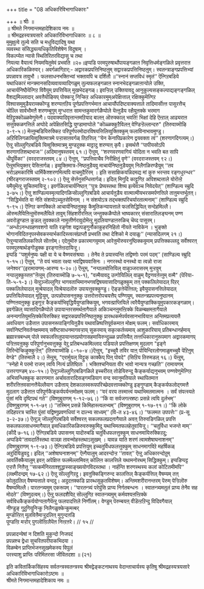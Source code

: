 +++
title = "08 अधिकारिविभागाधिकारः"

+++
॥ श्रीः ॥  
॥ श्रीमते निगमान्तमहादेशिकाय नमः ॥  
॥ श्रीमद्रहस्यत्रयसारे अधिकारिविभागाधिकारः ॥ ८ ॥  
मुमुक्षुत्वे तुल्ये सति च मधुविद्यादिषु यथा  
व्यवस्था संसिद्ध्यत्यधिकृतिविशेषेण विदुषाम् ।  
विकल्प्येत न्यासे स्थितिरितरविद्यासु च तथा   
नियत्या वैयात्यं नियमयितुमेवं प्रभवति ॥२०॥इप्पडि परमपुरुषार्थोपायङ्गळाऩ निवृत्तिधर्मङ्गळिले प्रवृत्तराऩ अधिकारिकळिरुवर्। अवर्गळागिऱार्:- अद्वारकप्रपत्तिनिष्ठऩुम् सद्वारकप्रपत्तिनिष्ठऩुम्। स्वतन्त्राङ्गप्रपत्तिभ्यां प्रपन्नावत्र तावुभौ । फलसाधनभक्तिभ्यां भक्तावपि च दर्शितौ ॥‘‘स्नानं सप्तविधं स्मृतं’’ ऎऩ्गिऱबडिये यथाधिकारं मान्त्रमानसदिव्यवायव्यादिगळुम् तुल्यफलङ्गळाऩ स्नानभेदङ्गळाऩाऱ्पोले उक्ति, आचार्यनिष्ठैयॆऩ्गिऱ विवैयुम् प्रपत्तियिल् मुखभेदङ्गळ्। इवऱ्ऱिल् उक्तियावदु आनुकूल्यसङ्कल्पाद्यङ्गङ्गळिल् वैशद्यमिल्लादार् अवऩैयॊऴियप् पोक्कऱ्ऱु निऱ्किऱ अधिकारमुम्अपेक्षित्ताल् रक्षिक्कुमॆऩ्गिऱ विश्वासमुमुडैयराय्क्कॊण्डु शरण्यऩऱिय पूर्णप्रपत्तिगर्भमाऩ आचार्योपदिष्टवाक्यत्ताले तादिमार्सॊऩ्ऩ पासुरत्तैच् चॊल्लि सार्वभौमऩै शरणम्बुगुम् मुग्धराऩ सामन्तकुमारर्गळैप्पोले यॆऩ्ऩुडैय रक्षैयुऩक्के भरमाग वेऱिट्टुक्कॊळ्ळवेणुमॆऩ्गै। पदवाक्यादिवृत्तान्तमऱियाद बालऩ् ऒरुक्काल् भवति! भिक्षां देहि ऎऩ्ऱाल् आढ्यराऩ सत्तुक्कळगत्तिले अप्पोदे अपेक्षितसिद्धि युण्डामाप्पोले "कॊळ्ळक्कुऱैविलऩ् वेण्डिऱ्ऱॆल्लान्दरु" (तिरुवाय्मॊऴि ३-९-५।) मॆऩ्ऩुम्बडियिरुक्किऱ परिपूर्णपरमोदारविषयत्तिलिव्वुक्तिक्कुम् फलाविनाभावमुण्डु। अऱिविलिगळायिव्वुक्तिमात्रमे पऱ्ऱासाऩवर्गळ् तिऱत्तिल् ‘‘येन केनापिप्रकारेण द्वयवक्ता त्वं’’ (शरणागदिगत्यम्।) ऎऩ्ऱु सॊल्लुगिऱबडिये यिव्वुक्तिमात्रमु मुण्डऱुक्क माट्टादु शरण्यऩ् कृपै। इव्वर्थत्तै ‘‘पापीयसोऽपि शरणागतिशब्दभाजः’’ (अदिमानुषस्तवम् ६१।) ऎऩ्ऱुम्, ‘‘शरणवरणवागियं योदिता न भवति बत सापि धीपूर्विका’’ (वरदराजस्तवम् ८४।) ऎऩ्ऱुम्, ‘‘प्रपत्तिवाचैव निरीक्षितुं वृणे’’ (वरदराजस्तवम् ९२।) ऎऩ्ऱुमभियुक्तर् पेसिऩार्गळ्। इव्वुक्तिमात्र-निष्ठऩुडैयवु माचार्यनिष्ठऩुडैयवुम् निलैगळिरण्डैयुम् ‘‘तव भरोऽहमकारिषि धार्मिकैश्शरणमित्यपि वाचमुदैरिरम् । इति ससाक्षिकयन्निदमद्य मां कुरु भरन्तव रङ्गधुरन्धर’’ (श्रीरङ्गराजस्तवम् २-१०२।) ऎऩ्ऱु सेर्त्तनुसन्धित्तार्गळ्। इदिल् मिगुदि काट्टुगिऱ अपिशब्दत्ताले योरॊऩ्ऱे यमैयुमॆऩ्ऱु सूचितमायिऱ्ऱु। इवर्गळिलाचार्यनिष्ठऩ् ‘‘पुत्रः प्रेष्यस्तथा शिष्य इत्येवञ्च निवेदयेत्’’ (शाण्डिल्य स्म्रुदि ३-७५।) ऎऩ्ऱु शाण्डिल्यस्मृत्यादिगळिऱ्सॊल्लुगिऱबडिये आचार्यऩुडैय वात्मात्मीयभरसमर्पणत्तिले ताऩुमन्तर्भूतऩ्। ‘‘सिद्धिर्भवति वा नेति संशयोऽच्युतसेविनाम् । न संशयोऽत्र तद्भक्तपरिचर्यारतात्मनाम्’’ (शाण्डिल्य स्म्रुदि १-९५।) ऎऩ्गिऱ कणक्किले आचार्यनिष्ठऩुक्कु कैमुतिकन्यायत्ताले फलसिद्धियिल् सन्देहमिल्लै। ऒरुमलैयिऩिऩ्ऱुमॊरुमलैयिले तावुम् सिंहशरीरत्तिल् जन्तुक्कळैप्पोले भाष्यकारर् संसारातिलङ्घनम् पण्ण अवरोडुण्डाऩ कुडल् तुवक्काले नामुत्तीर्णरावुदोमॆऩ्ऱु मुदलियाण्डाऩरुळिच् चॆय्द पासुरम्। ‘‘अन्धोऽनन्धग्रहणवशगो याति रङ्गेश यद्वत्पङ्गुर्नौकाकुहरनिहितो नीयते नाविकेन । भुङ्क्ते भोगानविदितनृपस्सेवकस्यार्भकादिस्त्वत्संप्राप्तौ प्रभवति तथा देशिको मे दयाळुः’’ (न्यासदिलगम् २१।) ऎऩ्ऱुन्यासतिलकत्तिले सॊऩ्ऩोम्। एदेऩुमॊरु प्रकारमागवुमाम् आरेऩुमॊरुवरनुष्ठिक्कवुमाम् प्रपत्तिक्कल्लदु सर्वेश्वरऩ् परमपुरुषार्थङ्गॊडुक्क इरङ्गाऩॆऩ्ऱदायिऱ्ऱु।  
इप्पडि ‘‘पशुर्मनुष्यः पक्षी वा ये च वैष्णवसंश्रयाः । तेनैव ते प्रयास्यन्ति तद्विष्णोः परमं पदम्’’ (साण्डिल्य स्म्रुदि १-१५।) ऎऩ्ऱुम्, ‘‘ते वयं भवता रक्ष्या भवद्विषयवासिनः । नगरस्थो वनस्थो वा त्वन्नो राजा जनेश्वर’’(इरामायणम्-आरण्य १-२०।) ऎऩ्ऱुम्, "नऱ्पालयोत्तियिल् वाऴुञ्जरासरम् मुऱ्ऱवुम् नऱ्पालुक्कुय्त्तऩ"ऩॆऩ्ऱुम् (तिरुवाय्मॊऴि ७-५-१), "वऩ्मैयावदु उऩ्गोयिलिल् वाऴुम् वैट्टणवऩॆऩ्ऩुम् वऩ्मै" (पॆरिया-ति-५-१-३।) यॆऩ्ऱुञ्जॊल्लुगिऱ भागवताभिमानभगवद्विषयवासादिगळुक्कुम् तऩ् पक्कलिलेयादल् पिऱर् पक्कलिलेयादल् मुऩ्बेयादल् पिऩ्बेयादलॊरु उपायत्तुवक्कुण्डु। ऎङ्ङऩेयॆऩ्ऩिल्; इवैयुपासनत्तिलेयादल् प्रपत्तियिलेयादल् मूट्टियुम्, उत्पन्नोपासनऩुक्कु उत्तरोत्तरोपचयत्तैप् पण्णियुम्, स्वतन्त्रप्रपत्त्यनुष्ठानम् पण्णिऩवऩुक्कु इङ्गुऱ्ऱ कैङ्कर्याभिवृद्धियैयुण्डाक्कियुम्, भगवत्प्राप्तियिले त्वरैयैयुण्डाक्कियुमुपकारकङ्गळाम्। इवर्गळिल् व्यासादिगळैप्पोले उपायान्तरसमर्थऩागैयाले अकिञ्चनऩुमऩ्ऱिक्के विळम्बक्षमऩागैयाले अनन्यगतियुमऩ्ऱिक्केयिरुक्किऱ सद्वारकप्रपत्तिनिष्ठऩुक्कु प्रारब्धकर्मपर्यवसानभावियाऩ अन्तिमप्रत्ययत्तै अवधियाग उडैत्ताऩ उपासनरूपाङ्गियिऩुडैय यथावन्निष्पत्तिपूर्वकमाऩ मोक्षम् फलम्। सर्वाधिकारमाय् सर्वानिष्टनिवर्तनक्षममाय् सर्वेष्टसाधनमागवऱ्ऱाय् सुकरमाय् सकृत्कर्तव्यमाय् आशुकारियाय् प्रतिबन्धानर्हमाय् ब्रह्मास्त्रबन्धम् पोले स्वफलत्तिलुपायान्तरप्रयोगासहमायिरुन्दुळ्ळ प्रपत्तियैत् तऩ्ऩधिकारानुरूपमाग अद्वारकमागप् पऱ्ऱिऩवऩुक्कु परिपूर्णानुभवत्तुक्कु वेऱु प्रतिबन्धकमिल्लाद पडियाले प्रपत्तिक्षणम् मुदलाग "इङ्गे तिरिन्देऱ्किऴुक्कुऱ्ऱॆऩ्" (तिरुवाय्मॊऴि ८-१०-४।)ऎऩ्ऱुम्, "इच्चुवै तविर याऩ् पोयिन्दिरलोगमाळुमच्चुवै पॆऱिऩुम् वेण्डे" (तिरुमालै २।) ऩॆऩ्ऱुम्, "एरार्मुयल् विट्टुक् काक्कैप् पिऩ् पोवदे" (सिऱिय तिरुमडल् १६।) यॆऩ्ऱुम्, ‘‘स्नेहो मे परमो राजन् त्वयि नित्यं प्रतिष्ठितः । भक्तिश्चनियता वीर भावो नान्यत्र गच्छति’’ (रामायणम् उत्तरगाण्डम् ४०-१५।) ऎऩ्ऱुञ्जॊल्लुगिऱबडिगळिले इच्चरीरत् तोडेयिरुन्दु कैङ्कर्याद्यनुभवम् पण्णवेणुमॆऩ्गिऱ अभिसन्धिक्कुक् कारणमाऩ अर्चावतारादिसङ्गमडियाग वन्द स्वानुमतियाले स्थापितमाऩ शरीरत्तिऩवसानत्तैयॆल्लैयाग उडैत्ताय् देशकालस्वरूपपरिच्छेदवत्ताय्क्कॊण्डु इङ्गुण्डाम् कैङ्कर्यफलोद्गमत्तै मुदलाग उडैत्ताऩ परिपूर्णकैङ्कर्यपर्यन्तमोक्षम् फलम्। ‘‘वरं वरय तस्मात्त्वं यथाभिमतमात्मनः । सर्वं संपत्स्यते पुंसां मयि दृष्टिपथं गते’’ (विष्णुबुराणम् १-१२-७६।) ‘‘किं वा सर्वजगत्स्रष्टः प्रसन्ने त्वयि दुर्लभम्’’ (विष्णुबुराणम् १-१-७९।) ‘‘तस्मिन् प्रसन्ने किमिहास्त्यलभ्यम्’’ (विष्णुबुराणम् १-१७-९१।) ‘‘किं लोके तदिहपरत्र चास्ति पुंसां यद्विष्णुप्रवणधियां न दाल्भ्य साध्यम्’’ (वि-त ४३-४६।) ‘‘फलमत उपपत्तेः’’ (प्र-सू ३-२-३७।) ऎऩ्ऱुञ् जॊल्लुगिऱबडिये सर्वेश्वरऩ् सकलफलप्रदऩागैयाले अवऩ् तिरुवडिगळिल् प्रपत्ति सकलफलसाधनमागैयाल् इव्वधिकारिकळिरुवरुक्कुमिदु यथाभिमतफलहेतुवायिऱ्ऱु। ‘‘चतुर्विधा भजन्ते माम्’’ (कीदै ७-१६।) ऎऩ्गिऱबडिये उपासनम् यादॊरुबडि चतुर्विधफलत्तुक्कुम् साधनमायिरुक्किऱदु; अप्पडिये‘‘तावदार्तिस्तथा वाञ्छा तावन्मोहस्तथाऽसुखम् । यावन्न याति शरणं त्वामशेषाघनाशनम्’’ (विष्णुबुराणम् १-९-७३।) ऎऩ्गिऱबडिये प्रपत्तियुम् इच्चतुर्विधफलत्तुक्कुम् साधनमागविऱे महर्षिकळ् अऱुदियिडुवदु। इदिल् ‘‘अशेषाघनाशनम्’’ ऎऩ्गैयालुम् आदरन्दोऱ्ऱ ‘‘तावत्’’ ऎऩ्ऱु अधिकारन्दोऱुम् आवर्तिक्कैयालुम् इवऩ् अपेक्षित्त फलमॆल्लामिवऩ् कोलिऩ कालत्तिले यथामनोरथम् सिद्धिक्कुम्। इप्पडिप्पट्ट एऱ्ऱत्तै निऩैत्तु ‘‘सत्कर्मनिरताश्शुद्धास्साङ्ख्ययोगविदस्तथा । नार्हन्ति शरणस्थस्य कलां कोटितमीमपि’’ (लक्ष्मीदन्द्रम् १७-६२।) ऎऩ्ऱु सॊल्लुगिऱदु। इवऩुक्किङ्गिरुन्द कालत्तिल् कैङ्कर्यत्तिल् वैषम्यम् तऩ् कोलुदलिल् वैषम्यत्ताले वन्ददु। अदुदऩक्कडि प्रारब्धसुकृतविशेषम्। अन्तिमशरीरानन्तरम् पॆरुम् पेऱ्ऱिलॊरु वैषम्यमिल्लै। पारतन्त्र्यमुम् एकरूपम्। ‘‘पारतन्त्र्यं परेपुंसि प्राप्य निर्गतबन्धनः । स्वातन्त्र्यमतुलं प्राप्य तेनैव सह मोदते’’ (विष्णुदत्वम्।) ऎऩ्ऱु फलदशैयिऱ् सॊल्लुगिऱ स्वातन्त्र्यमुम् कर्मवश्यऩऩ्ऱिक्के सर्वविधकैङ्कर्ययोग्यऩागैयॆऩ्ऱु फलपादत्तिले निर्णीतम्। वेण्डुम् पॆरुम्बयऩ् वीडॆऩ्ऱऱिन्दु विदिवगैयाल्  
नीण्डुङ् गुऱुगियुनिऱ्कु निलैगळुक्केऱ्कुमऩ्बर्  
मूण्डॊऩ्ऱिऩ् मूलविऩैमाऱ्ऱुदलिऩ् मुगुन्दऩडि  
पूण्डऩ्ऱि मऱ्ऱोर् पुगलॊऩ्ऱिलैयॆऩ निऩ्ऱऩरे। // १५ //  
  
प्रपन्नादन्येषां न दिशति मुकुन्दो निजपदं  
प्रपन्नश्च द्वेधा सुचरितपरीपाकभिदया ।  
विळम्बेन प्राप्तिर्भजनसुखमेकस्य विपुलं  
परस्याशु प्राप्तिः परिमितरसा जीवितदशा ॥ (२१)  
  
इति कवितार्किकसिंहस्य सर्वतन्त्रस्वतन्त्रस्य श्रीमद्वेङ्कटनाथस्य वेदान्ताचार्यस्य कृतिषु श्रीमद्रहस्यत्रयसारे अधिकारिविभागाधिकारोऽष्टमः ॥  
श्रीमते निगमान्तमहादेशिकाय नमः ॥